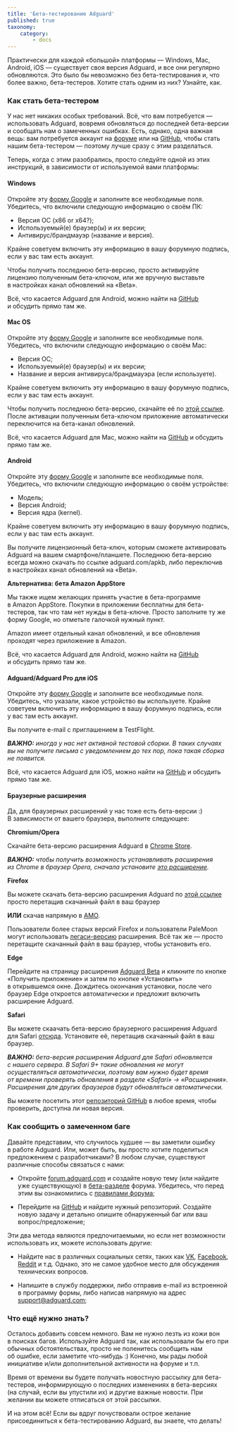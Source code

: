 ```yaml
---
title: 'Бета-тестирование Adguard'
published: true
taxonomy:
    category:
        - docs
---
```


Практически для каждой &laquo;большой&raquo; платформы&nbsp;&mdash; Windows, Mac, Android, iOS&nbsp;&mdash; существует своя версия Adguard, и&nbsp;все они регулярно обновляются. Это было&nbsp;бы невозможно без бета-тестирования и, что более важно, бета-тестеров. Хотите стать одним из&nbsp;них? Узнайте, как.<!--more-->

### Как стать бета-тестером

У&nbsp;нас нет никаких особых требований. Всё, что вам потребуется&nbsp;&mdash; использовать Adguard, вовремя обновляться до&nbsp;последней бета-версии и&nbsp;сообщать нам о&nbsp;замеченных ошибках. Есть, однако, одна важная вещь: вам потребуется аккаунт&nbsp;на [форуме](https://forum.adguard.com/index.php) или&nbsp;на [GitHub](https://github.com/), чтобы стать нашим бета-тестером&nbsp;&mdash; поэтому лучше сразу с&nbsp;этим разделаться.

Теперь, когда с&nbsp;этим разобрались, просто следуйте одной из&nbsp;этих инструкций, в&nbsp;зависимости от&nbsp;используемой вами платформы:

#### Windows

Откройте эту [форму Google](https://docs.google.com/forms/d/e/1FAIpQLSchAxDWHG44I2qZNF-B2uenvdtfQMYleyyOaPCbvebVoCJOuw/viewform) и&nbsp;заполните все необходимые поля. Убедитесь, что включили следующую информацию о&nbsp;своём ПК:

* Версия&nbsp;ОС (x86&nbsp;or x64?);
* Используемый(е) браузер(ы) и&nbsp;их&nbsp;версии;
* Антивирус/брандмауэр (название и&nbsp;версия). 

Крайне советуем включить эту информацию в&nbsp;вашу форумную подпись, если у&nbsp;вас там есть аккаунт.

Чтобы получить последнюю бета-версию, просто активируйте лицензию полученным бета-ключом, или&nbsp;же вручную выставьте в&nbsp;настройках канал обновлений на&nbsp;&laquo;Beta&raquo;.

Всё, что касается Adguard для Android, можно найти&nbsp;на [GitHub](https://github.com/AdguardTeam/AdguardForAndroid) и&nbsp;обсудить прямо там&nbsp;же.

#### Mac OS

Откройте эту [форму Google](https://docs.google.com/forms/d/e/1FAIpQLSchAxDWHG44I2qZNF-B2uenvdtfQMYleyyOaPCbvebVoCJOuw/viewform) и&nbsp;заполните все необходимые поля. Убедитесь, что включили следующую информацию о&nbsp;своём Mac:

* Версия ОС;
* Используемый(е) браузер(ы) и&nbsp;их&nbsp;версии;
* Название и&nbsp;версия антивируса/брандмауэра (если используете). 

Крайне советуем включить эту информацию в&nbsp;вашу форумную подпись, если у&nbsp;вас там есть аккаунт.

Чтобы получить последнюю бета-версию, скачайте её&nbsp;по [этой ссылке](https://static.adguard.com/mac/Adguard.beta.dmg). После активации полученным бета-ключом приложение автоматически переключится на&nbsp;бета-канал обновлений.

Всё, что касается Adguard для Mac, можно найти&nbsp;на [GitHub](https://github.com/AdguardTeam/AdguardForMac) и&nbsp;обсудить прямо там&nbsp;же.

#### Android

Откройте эту [форму Google](https://docs.google.com/forms/d/e/1FAIpQLSchAxDWHG44I2qZNF-B2uenvdtfQMYleyyOaPCbvebVoCJOuw/viewform) и&nbsp;заполните все необходимые поля. Убедитесь, что включили следующую информацию о&nbsp;своём устройстве:

* Модель;
* Версия Android;
* Версия ядра (kernel). 

Крайне советуем включить эту информацию в&nbsp;вашу форумную подпись, если у&nbsp;вас там есть аккаунт.

Вы&nbsp;получите лицензионный бета-ключ, которым сможете активировать Adguard на&nbsp;вашем смартфоне/планшете. Последнюю бета-версию всегда можно скачать по&nbsp;ссылке adguard.com/apkb, либо переключив в&nbsp;настройках канал обновлений на&nbsp;&laquo;Beta&raquo;.

**Альтернатива: бета Amazon AppStore**

Мы&nbsp;также ищем желающих принять участие в&nbsp;бета-программе в&nbsp;Amazon AppStore. Покупки в&nbsp;приложении бесплатны для бета-тестеров, так что там нет нужды в&nbsp;бета-ключе. Просто заполните ту&nbsp;же форму Google, но&nbsp;отметьте галочкой нужный пункт.

Amazon имеет отдельный канал обновлений, и&nbsp;все обновления проходят через приложение в&nbsp;Amazon.

Всё, что касается Adguard для Android, можно найти&nbsp;на [GitHub](https://github.com/AdguardTeam/AdguardForAndroid) и&nbsp;обсудить прямо там&nbsp;же.

#### Adguard/Adguard Pro для iOS

Откройте эту [форму Google](https://docs.google.com/forms/d/e/1FAIpQLSchAxDWHG44I2qZNF-B2uenvdtfQMYleyyOaPCbvebVoCJOuw/viewform) и&nbsp;заполните все необходимые поля. Убедитесь, что указали, какое устройство вы&nbsp;используете. Крайне советуем включить эту информацию в&nbsp;вашу форумную подпись, если у&nbsp;вас там есть аккаунт.

Вы&nbsp;получите e-mail с&nbsp;приглашением в&nbsp;TestFlight.

***ВАЖНО:*** *иногда у&nbsp;нас нет активной тестовой сборки. В&nbsp;таких случаях вы&nbsp;не&nbsp;получите письма с&nbsp;уведомлением до&nbsp;тех пор, пока такая сборка не&nbsp;появится.*

Всё, что касается Adguard для iOS, можно найти&nbsp;на [GitHub](https://github.com/AdguardTeam/AdguardForios) и&nbsp;обсудить прямо там&nbsp;же.

#### Браузерные расширения

Да, для браузерных расширений у&nbsp;нас тоже есть бета-версии :) В&nbsp;зависимости от&nbsp;вашего браузера, выполните следующее:

**Chromium/Opera**

Скачайте бета-версию расширения Adguard&nbsp;в [Chrome Store](https://chrome.google.com/webstore/detail/adguard-adblocker-beta/gfggjaccafhcbfogfkogggoepomehbjl).

***ВАЖНО:*** *чтобы получить возможность устанавливать расширения из&nbsp;Chrome в&nbsp;браузер Opera, сначала установите [это расширение](https://addons.opera.com/en/extensions/details/download-chrome-extension-9/).*

**Firefox**

Вы&nbsp;можете скачать бета-версию расширения Adguard&nbsp;по [этой ссылке](http://chrome.adtidy.org/app.html?app=main.xpi) просто перетащив скачанный файл в&nbsp;ваш браузер 

**ИЛИ** скачав напрямую&nbsp;в [AMO](https://addons.mozilla.org/en-US/firefox/addon/adguard-adblocker/versions/?page=1#version-2.1.0-beta).

Пользователи более старых версий Firefox и&nbsp;пользователи PaleMoon могут использовать [легаси-версию](http://chrome.adtidy.org/app.html?app=legacy.xpi) расширения. Всё так&nbsp;же&nbsp;&mdash; просто перетащите скачанный файл в&nbsp;ваш браузер, чтобы установить его.

**Edge**

Перейдите на&nbsp;страницу расширения [Adguard Beta](https://www.microsoft.com/store/p/adguard-adblocker-beta/9ndmfr4cv25m) и&nbsp;кликните по&nbsp;кнопке &laquo;Получить приложение&raquo; и&nbsp;затем по&nbsp;кнопке &laquo;Установить&raquo; в&nbsp;открывшемся окне. Дождитесь окончания установки, после чего браузер Edge откроется автоматически и&nbsp;предложит включить расширение Adguard.

**Safari**

Вы&nbsp;можете скаачать бета-версию браузерного расширения Adguard для Safari [отсюда](http://chrome.adtidy.org/app.html?app=AdguardBeta.safariextz). Установите&nbsp;её, перетащив скачанный файл в&nbsp;ваш браузер.

***ВАЖНО:*** *бета-версия расширения Adguard для Safari обновляется с&nbsp;нашего сервера. В&nbsp;Safari 9+&nbsp;такие обновления не&nbsp;могут осуществляться автоматически, поэтому вам нужно будет время от&nbsp;времени проверять обновления в&nbsp;разделе &laquo;Safari&raquo; -&gt; &laquo;Расширения&raquo;. Расширения для других браузеров будут обновляться автоматически.*

Вы&nbsp;можете посетить этот [репозиторий GitHub](https://github.com/AdguardTeam/AdguardBrowserExtension/releases) в&nbsp;любое время, чтобы проверить, доступна&nbsp;ли новая версия.

### Как сообщить о&nbsp;замеченном баге

Давайте представим, что случилось худшее&nbsp;&mdash; вы&nbsp;заметили ошибку в&nbsp;работе Adguard. Или, может быть, вы&nbsp;просто хотите поделиться предложением с&nbsp;разработчиками? В&nbsp;любом случае, существуют различные способы связаться с&nbsp;нами: 

* Откройте [forum.adguard.com](forum.adguard.com) и&nbsp;создайте новую тему (или найдите уже существующую) в&nbsp;[бета-разделе](https://forum.adguard.com/index.php?categories/4/) форума. Убедитесь, что перед этим вы&nbsp;ознакомились&nbsp;с [правилами форума](https://forum.adguard.com/index.php?threads/14858/);

* Перейдите&nbsp;на [GitHub](https://github.com/AdguardTeam/) и&nbsp;найдите нужный репозиторий. Создайте новую задачу и&nbsp;детально опишите обнаруженный баг или ваш вопрос/предложение;

Эти два метода являются предпочитаемыми, но&nbsp;если нет возможности использовать&nbsp;их, можете использовать другие:

* Найдите нас в&nbsp;различных социальных сетях, таких как [VK](https://vk.com/adguard), [Facebook](https://www.facebook.com/AdguardRu/), [Reddit](https://reddit.com/adguard/) и&nbsp;т.д. Однако, это не&nbsp;самое удобное место для обсуждения технических вопросов.

* Напишите в&nbsp;службу поддержки, либо отправив e-mail из&nbsp;встроенной в&nbsp;программу формы, либо написав напрямую на&nbsp;адрес [support@adguard.com](mailto:support@adguard.com);

### Что ещё нужно знать?

Осталось добавить совсем немного. Вам не&nbsp;нужно лезть из&nbsp;кожи вон в&nbsp;поисках багов. Используйте Adguard так, как использовали&nbsp;бы его при обычных обстоятельствах, просто не&nbsp;поленитесь сообщить нам об&nbsp;ошибке, если заметите что-нибудь :) Конечно, мы&nbsp;рады любой инициативе и/или дополнительной активности на&nbsp;форуме и&nbsp;т.п.

Время от&nbsp;времени вы&nbsp;будете получать новостную рассылку для бета-тестеров, информирующую о&nbsp;последних изменениях в&nbsp;бета-версиях (на&nbsp;случай, если вы&nbsp;упустили&nbsp;их) и&nbsp;другие важные новости. При желании вы&nbsp;можете отписаться от&nbsp;этой рассылки.

И&nbsp;на&nbsp;этом всё! Если вы&nbsp;вдруг почуствовали острое желание присоединиться к&nbsp;бета-тестированию Adguard, вы&nbsp;знаете, что делать!